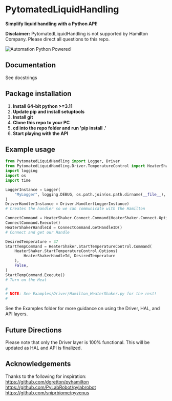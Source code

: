 # PytomatedLiquidHandling
**Simplify liquid handling with a Python API!**

**Disclaimer:** PytomatedLiquidHandling is not supported by Hamilton Company. Please direct all questions to this repo.

![Automation Python Powered](https://user-images.githubusercontent.com/85904380/227666692-56c97b56-ec2a-4d2a-9bb7-99341dad405e.png)

## Documentation

See docstrings

## Package installation

1. **Install 64-bit python >=3.11**
2. **Update pip and install setuptools**
3. **Install git**
4. **Clone this repo to your PC**
5. **cd into the repo folder and run 'pip install .'**
6. **Start playing with the API**

## Example usage
```python
from PytomatedLiquidHandling import Logger, Driver
from PytomatedLiquidHandling.Driver.TemperatureControl import HeaterShaker
import logging
import os
import time

LoggerInstance = Logger(
    "MyLogger", logging.DEBUG, os.path.join(os.path.dirname(__file__), "Logging")
)
DriverHandlerInstance = Driver.Handler(LoggerInstance)
# Creates the handler so we can communicate with the Hamilton

ConnectCommand = HeaterShaker.Connect.Command(HeaterShaker.Connect.Options(1), False)
ConnectCommand.Execute()
HeaterShakerHandleId = ConnectCommand.GetHandleID()
# Connect and get our Handle

DesiredTemperature = 37
StartTempCommand = HeaterShaker.StartTemperatureControl.Command(
    HeaterShaker.StartTemperatureControl.Options(
        HeaterShakerHandleId, DesiredTemperature
    ),
    False,
)
StartTempCommand.Execute()
# Turn on the Heat

#
# NOTE: See Examples/Driver/Hamilton_HeaterShaker.py for the rest!
#
```

See the Examples folder for more guidance on using the Driver, HAL, and API layers.

## Future Directions

Please note that only the Driver layer is 100% functional. This will be updated as HAL and API is finalized.

## Acknowledgements

Thanks to the following for inspiration:
https://github.com/dgretton/pyhamilton
https://github.com/PyLabRobot/pylabrobot
https://github.com/sniprbiome/pyvenus

